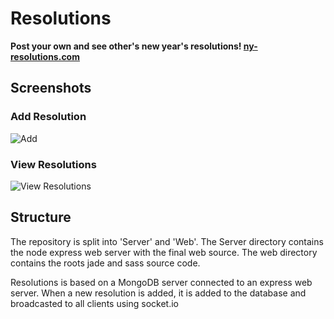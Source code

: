 # Resolutions

**Post your own and see other's new year's resolutions! [ny-resolutions.com](https://ny-resolutions.com)**


## Screenshots
### Add Resolution
![Add](https://cldup.com/pB_aSM8LSu.png?download=ny-resolutions-add.png)

### View Resolutions
![View Resolutions](https://cldup.com/hCt7ZaGOxq.png?download=ny-resolutions-view.png)

## Structure
The repository is split into 'Server' and 'Web'. The Server directory contains the node express web server with the final web source. The web directory contains the roots jade and sass source code.

Resolutions is based on a MongoDB server connected to an express web server. When a new resolution is added, it is added to the database and broadcasted to all clients using socket.io